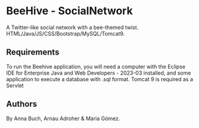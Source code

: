 # BeeHive - SocialNetwork
A Twitter-like social network with a bee-themed twist. HTML/Java/JS/CSS/Bootstrap/MySQL/Tomcat9. 


## Requirements
To run the Beehive application, you will need a computer with the Eclipse IDE for Enterprise Java and Web Developers - 2023-03 installed, and some application to execute a database with .sql format. Tomcat 9 is required as a Servlet

## Authors
By Anna Buch, Arnau Adroher &amp; Maria Gómez.
